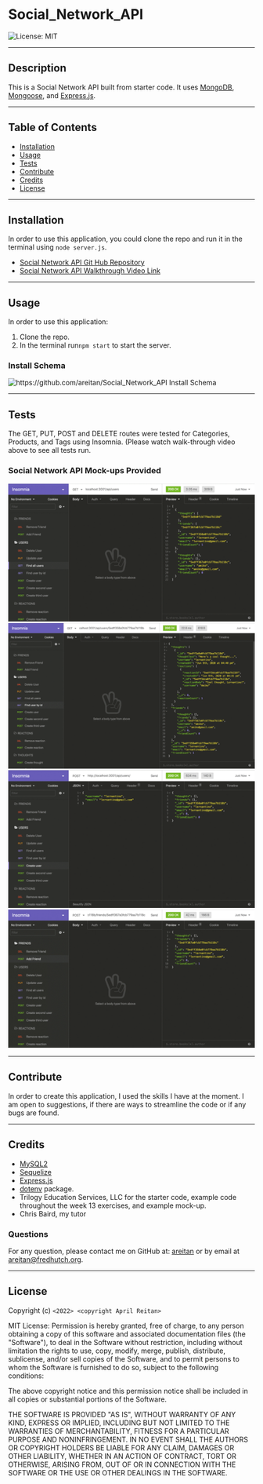 # Social_Network_API

![License: MIT](https://img.shields.io/badge/License-MIT-yellow.svg)

---
## Description

This is a Social Network API built from starter code. It uses [MongoDB](https://www.mongodb.com/), [Mongoose](https://mongoosejs.com/), and [Express.js](https://www.npmjs.com/package/express).
  

---
## Table of Contents

  - [Installation](#installation)
  - [Usage](#usage)
  - [Tests](#tests)
  - [Contribute](#contribute)
  - [Credits](#credits)
  - [License](#license)


---
## Installation

In order to use this application, you could clone the repo and run it in the terminal using ```node server.js```. 

- [Social Network API Git Hub Repository](https://github.com/areitan/Social_Network_API)
- [Social Network API Walkthrough Video Link]()


---
## Usage

In order to use this application: 

1. Clone the repo. 
2. In the terminal run```npm start``` to start the server.

### Install Schema
![https://github.com/areitan/Social_Network_API Install Schema](/assets/1_schema.png)



---
## Tests

The GET, PUT, POST and DELETE routes were tested for Categories, Products, and Tags using Insomnia. (Please watch walk-through video above to see all tests run.

### Social Network API Mock-ups Provided
![Social Network API Mock-up 1](/assets/18-nosql-homework-demo-01.gif)
![Social Network API Mock-up 2](/assets/18-nosql-homework-demo-02.gif)
![Social Network API Mock-up 3](/assets/18-nosql-homework-demo-03.gif)
![Social Network API Mock-up 3](/assets/18-nosql-homework-demo-04.gif)


--- 
## Contribute

In order to create this application, I used the skills I have at the moment. I am open to suggestions, if there are ways to streamline the code or if any bugs are found.

---
## Credits

- [MySQL2](https://www.npmjs.com/package/mysql2)
- [Sequelize](https://www.npmjs.com/package/sequelize)
- [Express.js](https://www.npmjs.com/package/express)
- [dotenv](https://www.npmjs.com/package/dotenv) package.
- Trilogy Education Services, LLC for the starter code, example code throughout the week 13 exercises, and example mock-up.
- Chris Baird, my tutor


### Questions

For any question, please contact me on GitHub at: [areitan](https://github.com/areitan) or by email at <areitan@fredhutch.org>.

---

## License

Copyright (c) ```<2022> <copyright April Reitan>```

MIT License:
Permission is hereby granted, free of charge, to any person obtaining a copy
of this software and associated documentation files (the "Software"), to deal
in the Software without restriction, including without limitation the rights
to use, copy, modify, merge, publish, distribute, sublicense, and/or sell
copies of the Software, and to permit persons to whom the Software is
furnished to do so, subject to the following conditions:

The above copyright notice and this permission notice shall be included in all
copies or substantial portions of the Software.

THE SOFTWARE IS PROVIDED "AS IS", WITHOUT WARRANTY OF ANY KIND, EXPRESS OR
IMPLIED, INCLUDING BUT NOT LIMITED TO THE WARRANTIES OF MERCHANTABILITY,
FITNESS FOR A PARTICULAR PURPOSE AND NONINFRINGEMENT. IN NO EVENT SHALL THE
AUTHORS OR COPYRIGHT HOLDERS BE LIABLE FOR ANY CLAIM, DAMAGES OR OTHER
LIABILITY, WHETHER IN AN ACTION OF CONTRACT, TORT OR OTHERWISE, ARISING FROM,
OUT OF OR IN CONNECTION WITH THE SOFTWARE OR THE USE OR OTHER DEALINGS IN THE
SOFTWARE.